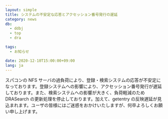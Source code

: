 ```yaml
---
layout: simple
title: システムの不安定な応答とアクセッション番号発行の遅延
category: news
db:
  - ddbj
  - top
  - dra

tags:
  - お知らせ

date: 2020-12-10T15:00:00+09:00
lang: ja
---
```


<p>スパコンの NFS サーバの過負荷により、登録・検索システムの応答が不安定になっております。登録システムへの影響により、アクセッション番号発行が遅延しております。また、検索システムへの影響が大きく、負荷軽減のため DRASearch の更新処理を停止しております。加えて、getentry の反映遅延が見込まれます。ユーザの皆様にはご迷惑をおかけいたしますが、何卒よろしくお願い申し上げます。</p>
